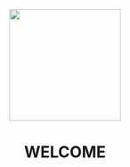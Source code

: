 <div align="center">
  <div id="header" >
    <img src="https://media.giphy.com/media/px9v45I39CcxyXPqEy/giphy.gif" width="200px"/>
    <h1>WELCOME</h1>
  </div>
</div>
